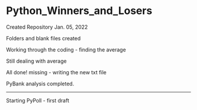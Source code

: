 # Python_Winners_and_Losers

Created Repository Jan. 05, 2022

Folders and blank files created

Working through the coding - finding the average

Still dealing with average

All done! missing - writing the new txt file

PyBank analysis completed.

------------------------
Starting PyPoll - first draft
